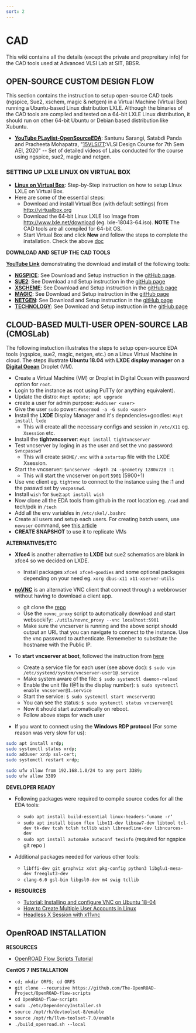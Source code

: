 ```yaml
---
sort: 2
---
```


# CAD 
This wiki contains all the details (except the private and propreitary info) for the CAD tools used at Advanced VLSI Lab at SIT, BBSR.

## OPEN-SOURCE CUSTOM DESIGN FLOW 
This section contains the instruction to setup open-source CAD tools (ngspice, Sue2, xschem, magic & netgen) in a Virtual Machine (Virtual Box) running a Ubuntu-based Linux distribution LXLE. Although the binaries of the CAD tools are compiled and tested on a 64-bit LXLE Linux distribution, it should run on other 64-bit Ubuntu or Debian based distribution like Xubuntu.

- [**YouTube PLaylist-OpenSourceEDA**](https://www.youtube.com/playlist?list=PL7R2OODNugWFY2qeZ7qlVFNIkN8ABhuSO):  Santunu Sarangi, Satabdi Panda and Pracheeta Mohapatra, "[15VLSI7T](https://github.com/silicon-vlsi/15VLSI7T):VLSI Design Course for 7th Sem AEI, 2020" -- Set of detailed videos of Labs conducted for the course using ngspice, sue2, magic and netgen.

### SETTING UP LXLE LINUX ON VIRTUAL BOX
- [**Linux on Virtual Box**](https://www.dropbox.com/s/2lovix0ntsw8yfw/2020-0917-Open%20Source%20EDA%20Setup.pdf): Step-by-Step instruction on how to setup LInux LXLE on Virtual Box. 
- Here are some of the essential steps:
  - Download and install Virtual Box (with default settings) from http://virtualbox.org
  - Download the 64-bit Linux LXLE Iso Image from http://www.lxle.net/download (eg. lxle-18043-64.iso). **NOTE** The CAD tools are all compiled for 64-bit OS.
  - Start Virtual Box and click **New** and follow the steps to complete the installation. Check the above [doc](https://www.dropbox.com/s/2lovix0ntsw8yfw/2020-0917-Open%20Source%20EDA%20Setup.pdf)

**DOWNLOAD AND SETUP THE CAD TOOLS**

[**YouTube Link**](https://www.youtube.com/watch?v=GUHCrM-v24w) demonstrating the download and install of the following tools:

- [**NGSPICE**](https://github.com/silicon-vlsi-org/eda-ngspice): See Download and Setup instruction in the [gitHub page](https://github.com/silicon-vlsi-org/eda-ngspice#downloading-&-setting-up-ngspice).
- [**SUE2**](https://github.com/silicon-vlsi-org/eda-sue2Plus): See Download and Setup instruction in the [gitHub page](https://github.com/silicon-vlsi-org/eda-sue2Plus)
- [**XSCHEME**](https://github.com/silicon-vlsi-org/eda-xschem): See Download and Setup instruction in the [gitHub page](https://github.com/silicon-vlsi-org/eda-xschem#downloading-&-setting-up-xschem)
- [**MAGIC**](https://github.com/silicon-vlsi-org/eda-magic): See Download and Setup instruction in the [gitHub page](https://github.com/silicon-vlsi-org/eda-magic#downloading-&-setting-up-magic)
- [**NETGEN**](https://github.com/silicon-vlsi-org/eda-netgen): See Download and Setup instruction in the [gitHub page](https://github.com/silicon-vlsi-org/eda-netgen#downloading-&-setting-up-netgen)
- [**TECHNOLOGY**](https://github.com/silicon-vlsi-org/eda-technology): See Download and Setup instruction in the [gitHub page](https://github.com/silicon-vlsi-org/eda-technology)

## CLOUD-BASED MULTI-USER OPEN-SOURCE LAB (CMOSLab)

The following instuction illustrates the steps to setup open-source EDA tools (ngspice, sue2, magic, netgen, etc.) on a Linux Virtual Machine in cloud. The steps illustrate **Ubuntu 18.04** with **LXDE display manager** on a [**Digital Ocean**](https://digitalocean.com) Droplet (VM).

- Create a Virtual Machine (VM) or Droplet in Digital Ocean with password option for `root`.
- Login to the instance as root using PuTTy (or anything equivalent).
- Update the distro: `#apt update; apt upgrade`
- create a user for admin purpose: `#adduser <user>`
- Give the user `sudo` power: `#usermod -a -G sudo <user>`
- Install the **LXDE** Display Manager and it's depndencies+goodies: `#apt install lxde`
  - This will create all the necessary configs and session in `/etc/X11` eg. `Xsession` etc.
- Install the **tightvncserver**: `#apt install tightvncserver`
- Test vncserver by loging in as the user and set the vnc password: `$vncpasswd`
  - This will create `$HOME/.vnc` with a `xstartup` file with the LXDE Xsession.
- Start the vncserver: `$vncserver -depth 24 -geometry 1280x720 :1`
  - This will start the vncserver on port `5901` (5900+1)
- Use vnc client eg. `tightvnc` to connect to the instance using the <IP addre>:1 and the passwd set by `vncpasswd`.
- Install `wish` for `Sue2`:`apt install wish`
- Now clone all the EDA tools from github in the root location eg. `/cad` and tech/pdk in `/tech`
- Add all the env variables in `/etc/skel/.bashrc`
- Create all users and setup each users. For creating batch users, use ```newuser``` command, see [this article](https://www.tecmint.com/create-multiple-user-accounts-in-linux/)
- **CREATE SNAPSHOT** to use it to replicate VMs

**ALTERNATIVES/ETC**
- **Xfce4** is another alternative to **LXDE** but sue2 schematics are blank in xfce4 so we decided on LXDE.
  - Install packages `xfce4 xfce4-goodies` and some optional packages depending on your need eg. `xorg dbus-x11 x11-xserver-utils`
- [**noVNC**](https://novnc.com) is an alternative VNC client that connect through a webbrowser without having to download a client app.
  - git clone the [repo](https://github.com/novnc/noVNC)
  - Use the `novnc_proxy` script to automatically download and start websockify: `./utils/novnc_proxy --vnc localhost:5901`
  - Make sure the vncserver is running and the above script should output an URL that you can navigate to connect to the instance. Use the vnc password to authenticate. Rememeber to substitute the hostname with the Public IP.

- To **start vncserver at boot**, followed the instruction from [here](https://www.digitalocean.com/community/tutorials/how-to-install-and-configure-vnc-on-ubuntu-18-04)
  - Create a service file for each user (see above doc): ```$ sudo vim /etc/systemd/system/vncserver-user1@.service```
  - Make system aware of the file: ```$ sudo systemctl daemon-reload```
  - Enable the unit file (@1 is the display number): ```$ sudo systemctl enable vncserver@1.service```
  - Start the service: ```$ sudo systemctl start vncserver@1```
  - You can see the status: ```$ sudo systemctl status vncserver@1```
  - Now it should start automatically on reboot.
  - Follow above steps for wach user
- If you want to connect using the **Windows RDP protocol** (For some reason was very slow for us):
  
```bash
sudo apt install xrdp;
sudo systemctl status xrdp;
sudo adduser xrdp ssl-cert;
sudo systemctl restart xrdp;

sudo ufw allow from 192.168.1.0/24 to any port 3389;
sudo ufw allow 3389
```

**DEVELOPER READY**
  
- Following packages were required to compile source codes for all the EDA tools:
  - ```sudo apt install build-essential linux-headers-‘uname -r‘```
  - ```sudo apt install bison flex libx11-dev libxaw7-dev libtool tcl-dev tk-dev tcsh tclsh tcllib wish libreadline-dev libncurces-dev```
  - ```sudo apt install automake autoconf texinfo``` (required for ngspice git repo )
- Additional packages needed for various other tools:
  - ```libffi-dev git graphviz xdot pkg-config python3 libglu1-mesa-dev freeglut3-dev```
  - ```clang-6.0 gsl-bin libgsl0-dev m4 swig tcllib```
  
- **RESOURCES**
  - [Tutorial: Installing and configure VNC on Ubuntu 18-04](https://www.digitalocean.com/community/tutorials/how-to-install-and-configure-vnc-on-ubuntu-18-04)
  - [How to Create Multiple User Accounts in Linux](https://www.tecmint.com/create-multiple-user-accounts-in-linux/)
  - [Headless X Session with x11vnc](https://jasonmurray.org/posts/2021/x11vnc/)
  

## OpenROAD INSTALLATION

**RESOURCES**
- [OpenROAD Flow Scripts Tutorial](https://openroad-flow-scripts.readthedocs.io/en/latest/tutorials/FlowTutorial.html#configuring-the-design)

**CentOS 7 INSTALLATION**

- `cd; mkdir ORFS; cd ORFS`
- `git clone --recursive https://github.com/The-OpenROAD-Project/OpenROAD-flow-scripts`
- `cd OpenROAD-flow-scripts`
- `sudo ./etc/DependencyInstaller.sh`
- `source /opt/rh/devtoolset-8/enable`
- `source /opt/rh/llvm-toolset-7.0/enable`
- `./build_openroad.sh --local`

